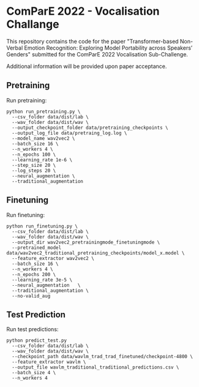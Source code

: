 # ComParE 2022 - Vocalisation Challange

This repository contains the code for the paper "Transformer-based Non-Verbal Emotion Recognition: Exploring Model Portability across Speakers’ Genders" submitted for the ComParE 2022 Vocalisation Sub-Challenge.

Additional information will be provided upon paper acceptance.

## Pretraining

Run pretraining:

```
python run_pretraining.py \
  --csv_folder data/dist/lab \
  --wav_folder data/dist/wav \
  --output_checkpoint_folder data/pretraining_checkpoints \
  --output_log_file data/pretraing_log.log \
  --model_name wav2vec2 \
  --batch_size 16 \
  --n_workers 4 \
  --n_epochs 100 \
  --learning_rate 1e-6 \
  --step_size 20 \
  --log_steps 20 \
  --neural_augmentation \
  --traditional_augmentation 
```

## Finetuning

Run finetuning:

```
python run_finetuning.py \
  --csv_folder data/dist/lab \
  --wav_folder data/dist/wav \
  --output_dir wav2vec2_pretrainingmode_finetuningmode \
  --pretrained_model data/wav2vec2_traditional_pretraining_checkpoints/model_x.model \
  --feature_extractor wav2vec2 \
  --batch_size 16 \
  --n_workers 4 \
  --n_epochs 200 \
  --learning_rate 3e-5 \
  --neural_augmentation   \
  --traditional_augmentation \
  --no-valid_aug
```

## Test Prediction

Run test predictions:
```
python predict_test.py 
  --csv_folder data/dist/lab \
  --wav_folder data/dist/wav \
  --checkpoint_path data/wavlm_trad_trad_finetuned/checkpoint-4800 \
  --feature_extractor wavlm \
  --output_file wavlm_traditional_traditional_predictions.csv \
  --batch_size 4 \
  --n_workers 4
```
